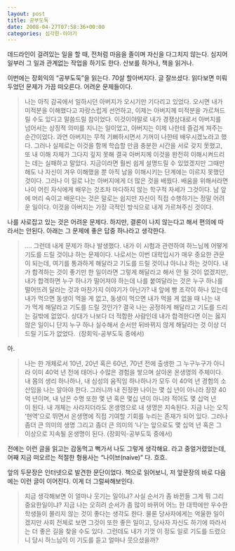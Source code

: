 ```yaml
---
layout: post
title: 공부도둑
date: 2008-04-27T07:58:36+00:00
categories: 심각한-이야기
---
```

데드라인이 걸려있는 일을 할 때, 전처럼 마음을 졸이며 자신을 다그치지 않는다. 심지어 일부러 그 일과 관계없는 작업을 하기도 한다. 산보를 하거나, 책을 읽거나.

이번에는 장회익의 “공부도둑”을 읽는다. 70살 할아버지다. 글 잘쓰셨다. 읽다보면 미뤄두었던 문제가 가끔 떠오른다. 어려운 문제들이다.
<blockquote>나는 아직 감곡에서 일하시던 아버지가 오시기만 기다리고 있었다. 오시면 내가 미적분을 이해했다고 자랑스럽게 선언하고, 이제는 아버지께 미적분을 가르쳐드릴 수도 있다고 말씀드릴 참이었다. 이것이야말로 내가 경쟁상대로서 아버지를 넘어서는 상징적 의미를 지니는 일이었고, 아버지는 이제 나한테 즐겁게 져주는 순간이었다. 과연 아버지는 무척 기뻐하시면서 기꺼이 나한테 배우시겠노라고 했다. 그러나 실제로는 이것을 함께 학습할 만큼 충분한 시간을 서로 갖지 못했고, 또 내 이해 자체가 그다지 깊지 못해 결국 아버지께 이것을 완전히 이해시켜드리는 데는 실패하고 말았다. 지금이라면 훨씬 쉽게 설명드릴 수 있었겠지만 그때만 해도 나 자신이 겨우 이해했을 뿐 아직 남을 이해시키는 단계에는 이르지 못했던 것이다. 그러나 이 일로 나는 아버지에게 더 많은 것을 배웠다. 배움을 위해서라면 나이 어린 자식에게 배우는 것조차 마다하지 않는 학구적 자세가 그것이다. 남 앞에 머리 숙이고 배운다는 것은 말로는 쉽지만 자신이 직접 수행하기는 정말 어려운 일이다. 이것을 아버지는 가장 극적인 방식으로 내게 가르쳐주신 것이다.</blockquote>
나를 사로잡고 있는 것은 어려운 문제다. 하지만, 결론이 나지 않는다고 해서 편의에 따라서는 안된다. 아래는 그 문제에 좋은 답중 하나라고 생각한다.
<blockquote>…. 그런데 내게 문제가 하나 발생했다. 내가 이 시험과 관련하여 하느님께 어떻게 기도를 드릴 것이냐 하는 문제이다. 나로서는 이번 대학입시가 매우 중요한 관문이 되는데, 여기를 통과하게 해달라고 기도를 드릴 것이냐 아니냐 하는 것이다. 내가 합격하는 것이 좋기만 한 일이라면 그렇게 해달라고 해서 안 될 것이 없겠지만, 내가 합격하면 누구 하나가 떨어져야 하는데 나를 붙여달라는 것은 누구 하나를 떨어뜨려 달라는 것과 마찬가지 이야기가 아닌가? 내 앞에 빵 조각이 하나 있는데 내가 먹으면 동생이 먹을 게 없고, 동생이 먹으면 내가 먹을 게 없을 때 나는 내가 먹게 해달라고 기도를 드릴 것인가? 결국 나는 공정하게 해달라고 기도를 드리는 길밖에 없었다. 상대가 나보다 더 적합한 사람인데 내가 합격한다면 이는 옳지 않은 일이니 단지 누구 하나 실수해서 순서만 뒤바뀌지 않게 해달라는 것 이상 더 드릴 기도가 없었다.  (장회익-공부도둑 중에서)</blockquote>
아.
<blockquote>나는 한 개체로서 10년, 20년 혹은 60년, 70년 전에 출생한 그 누구누구가 아니라 이미 40억 년 전에 태어나 수많은 경험을 쌓으며 살아온 온생명의 주체이다. 내 몸의 생리 하나하나, 내 심성의 움직임 하나하나가 모두 이 40억 년 경험의 소산임을 나는 알아야 한다. 그러니까 내 진정한 나이는 몇 십 년이 아니라 장장 40억 년이며, 내 남은 수명 또한 몇 년 혹은 몇십 년이 아니라 적어도 몇 십억 년이 된다. 내 개체는 사라지더라도 온생명으로 내 생명은 지속된다. 지금 나는 오직 ‘현역’으로 뛰면서 온생명에 직접 기여할 기회를 누리는 존재가 되어 있다. 그러나 좀더 큰 의미의 생명 그리고 좀더 큰 의미의 ‘나’는 앞으로도 몇 십억 년 혹은 그 이상으로 지속될 온생명이 된다. (장회익-공부도둑 중에서)</blockquote>
전에는 이런 글을 읽고는 감동먹고 뻑가서 나도 그렇게 생각해요. 라고 중얼거렸었는데, 어째 지금 떠오르는 적절한 형용사는 “나이브(naive)” 다. 흐흐.

앞의 두문장은 인터넷으로 발견한 문단이었다. 책으로 읽어보니, 저 앞문장의 바로 다음에는 이런 글이 이어진다. 이게 더 그럴싸해보인다.
<blockquote>지금 생각해보면 이 얼마나 웃기는 일이냐? 사실 순서가 좀 바뀐들 그게 뭐 그리 중요한일이냐? 지금 나는 오히려 순서가 좀 많이 바뀌어 어느 한 대학에만 우수한 학생들이 몰리지 않는 것이 좋다는 생각도 한다. 물론 당사자에게는 억울한 일이겠지만 사회 전체로 보면 그것이 또한 좋은 일이고, 당사자 자신도 하기에 따라서는 더 좋은 길을 찾을 수도 있다. 그런데도 내가 기껏 이 정도 일로 기도를 드렸으니 당시 하느님이 이 기도를 듣고 얼마나 웃으셨을까?</blockquote>
